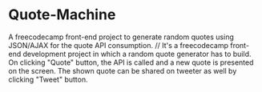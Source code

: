 # Quote-Machine
A freecodecamp front-end project to generate random quotes using JSON/AJAX for the quote API consumption.
//
It's a freecodecamp front-end development project in which a random quote generator has to build. On clicking "Quote" button, the  API is called and a new quote is presented on the screen. The shown quote can be shared on tweeter as well by clicking "Tweet"  button.
